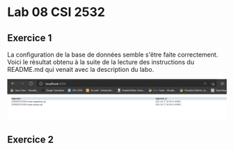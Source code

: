 # Lab 08 CSI 2532

## Exercice 1

La configuration de la base de données semble s'être faite correctement. Voici le résultat obtenu à la suite de la lecture des instructions du README.md qui venait
avec la description du labo.

![Exercice_1](Images/Exercice_1.png)

## Exercice 2
